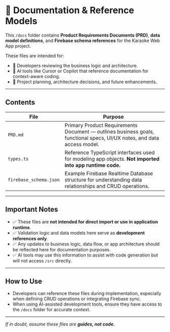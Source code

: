 # 📄 Documentation & Reference Models

This `/docs` folder contains **Product Requirements Documents (PRD)**, **data model definitions**, and **Firebase schema references** for the Karaoke Web App project.

These files are intended for:
- 📃 Developers reviewing the business logic and architecture.
- 🤖 AI tools like Cursor or Copilot that reference documentation for context-aware coding.
- 📝 Project planning, architecture decisions, and future enhancements.

---

## Contents

| File | Purpose |
|------|---------|
| `PRD.md` | Primary Product Requirements Document — outlines business goals, functional specs, UI/UX notes, and data access model. |
| `types.ts` | Reference TypeScript interfaces used for modeling app objects. **Not imported into app runtime code.** |
| `firebase_schema.json` | Example Firebase Realtime Database structure for understanding data relationships and CRUD operations. |

---

## Important Notes
- ✅ These files are **not intended for direct import or use in application runtime**.
- ✅ Validation logic and data models here serve as **development references only**.
- ✅ Any updates to business logic, data flow, or app architecture should be reflected here for documentation purposes.
- ✅ AI tools may use this information to assist with code generation but will not access `/src` directly.

---

## How to Use
- Developers can reference these files during implementation, especially when defining CRUD operations or integrating Firebase sync.
- When using AI-assisted development tools, ensure they have access to the `/docs` folder for accurate context.

---

_If in doubt, assume these files are **guides, not code.**_


